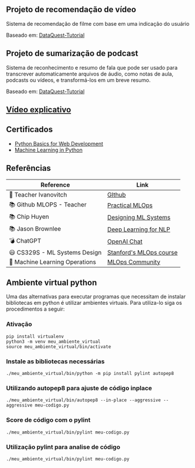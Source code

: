 ## Projeto de recomendação de vídeo
Sistema de recomendação de filme com base em uma indicação do usuário

Baseado em: [DataQuest-Tutorial](https://app.dataquest.io/c/93/m/99994/build-a-movie-recommendation-system-in-python)

## Projeto de sumarização de podcast
Sistema de reconhecimento e resumo de fala que pode ser usado para transcrever automaticamente arquivos de áudio, como notas de aula, podcasts ou vídeos, e transformá-los em um breve resumo.

Baseado em: [DataQuest-Tutorial](https://app.dataquest.io/c/93/m/99995/build-a-speech-recognition-and-summarization-system)

## [Vídeo explicativo](https://example.com)

## Certificados
- [Python Basics for Web Development](/Python_Essentials_for_MLOps/certificates/Python-Basics-for-Web-Development.pdf)
- [Machine Learning in Python](/Python_Essentials_for_MLOps/certificates/Machine-Learning-in-Python.pdf)

## Referências

| Reference                                                     | Link                                                                                           |
|---------------------------------------------------------------|------------------------------------------------------------------------------------------------|
| :man: Teacher Ivanovitch                                      | [GIthub](https://github.com/ivanovitchm/mlops)         |
| :books: Github MLOPS - Teacher                                | [Practical MLOps](https://www.oreilly.com/library/view/practical-mlops/9781098103002/)         |
| :books: Chip Huyen                                            | [Designing ML Systems](https://www.oreilly.com/library/view/designing-machine-learning/9781098107956/)                                          |
| :books: Jason Brownlee                                        | [Deep Learning for NLP](https://machinelearningmastery.com/deep-learning-for-nlp/)            |
| :bomb: ChatGPT                                                | [OpenAI Chat](https://chat.openai.com/chat)                                                   |
| :smiley: CS329S - ML Systems Design                           | [Stanford's MLOps course](https://stanford-cs329s.github.io/syllabus.html)                    |
| :dart: Machine Learning Operations                            | [MLOps Community](https://ml-ops.org/)                                                        |

## Ambiente virtual python
Uma das alternativas para executar programas que necessitam de instalar bibliotecas em python é utilizar ambientes virtuais. Para utiliza-lo siga os procedimentos a seguir:

### Ativação
```
pip install virtualenv
python3 -m venv meu_ambiente_virtual
source meu_ambiente_virtual/bin/activate
```

### Instale as bibliotecas necessárias
```
./meu_ambiente_virtual/bin/python -m pip install pylint autopep8
```

### Utilizando autopep8 para ajuste de código inplace
```
./meu_ambiente_virtual/bin/autopep8 --in-place --aggressive --aggressive meu-codigo.py
```

### Score de código com o pylint
```
./meu_ambiente_virtual/bin/pylint meu-codigo.py
```

### Utilização pylint para analise de código
```
./meu_ambiente_virtual/bin/pylint meu-codigo.py
```